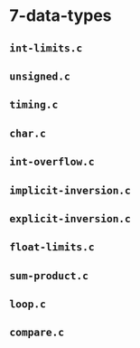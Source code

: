 # 7-data-types

## `int-limits.c`

## `unsigned.c`

## `timing.c`

## `char.c`

## `int-overflow.c`

## `implicit-inversion.c`

## `explicit-inversion.c`

## `float-limits.c`

## `sum-product.c`

## `loop.c`

## `compare.c`